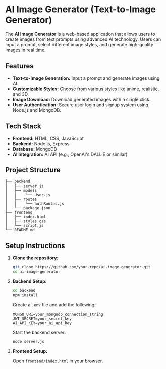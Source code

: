 # AI Image Generator (Text-to-Image Generator)

The **AI Image Generator** is a web-based application that allows users to create images from text prompts using advanced AI technology. Users can input a prompt, select different image styles, and generate high-quality images in real time.

## Features

- **Text-to-Image Generation:** Input a prompt and generate images using AI.
- **Customizable Styles:** Choose from various styles like anime, realistic, and 3D.
- **Image Download:** Download generated images with a single click.
- **User Authentication:** Secure user login and signup system using Node.js and MongoDB.

## Tech Stack

- **Frontend:** HTML, CSS, JavaScript
- **Backend:** Node.js, Express
- **Database:** MongoDB
- **AI Integration:** AI API (e.g., OpenAI's DALL·E or similar)

## Project Structure

```
├── backend
│   ├── server.js
│   ├── models
│   │    └── User.js
│   ├── routes
│   │    └── authRoutes.js
│   └── package.json
├── frontend
│   ├── index.html
│   ├── styles.css
│   └── script.js
└── README.md
```

## Setup Instructions

1. **Clone the repository:**

    ```bash
    git clone https://github.com/your-repo/ai-image-generator.git
    cd ai-image-generator
    ```

2. **Backend Setup:**

    ```bash
    cd backend
    npm install
    ```

    Create a `.env` file and add the following:

    ```env
    MONGO_URI=your_mongodb_connection_string
    JWT_SECRET=your_secret_key
    AI_API_KEY=your_ai_api_key
    ```

    Start the backend server:

    ```bash
    node server.js
    ```

3. **Frontend Setup:**

    Open `frontend/index.html` in your browser.



